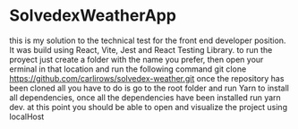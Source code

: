 # SolvedexWeatherApp
this is my solution to the technical test for the front end developer position.
It was build using React, Vite, Jest and React Testing Library.
to run the proyect just create a folder with the name you prefer, then open your erminal in that location and run the following command 
git clone https://github.com/carlirows/solvedex-weather.git
once the repository has been cloned all you have to do is go to the root folder and run Yarn to install all dependencies,
once all the dependencies have been installed run yarn dev.
at this point you should be able to open and visualize the project using localHost
